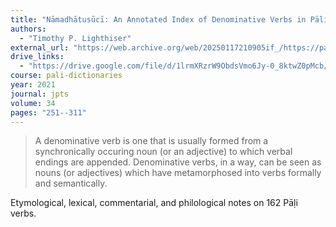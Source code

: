 ```yaml
---
title: "Nāmadhātusūcī: An Annotated Index of Denominative Verbs in Pāli"
authors:
  - "Timothy P. Lighthiser"
external_url: "https://web.archive.org/web/20250117210905if_/https://palitextsociety.org/wp-content/uploads/2024/12/09-Lighthiser-JPTS-34-2021.pdf"
drive_links:
  - "https://drive.google.com/file/d/1lrmXRzrW9ObdsVmo6Jy-0_8ktwZ0pMcb/view?usp=drivesdk"
course: pali-dictionaries
year: 2021
journal: jpts
volume: 34
pages: "251--311"
---
```


> A denominative verb is one that is usually formed from a synchronically occuring noun (or an adjective) to which verbal endings are appended.
Denominative verbs, in a way, can be seen as nouns (or adjectives) which have metamorphosed into verbs formally and semantically.

Etymological, lexical, commentarial, and philological notes on 162 Pāḷi verbs.
